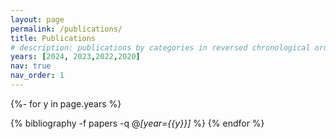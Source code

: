 ```yaml
---
layout: page
permalink: /publications/
title: Publications
# description: publications by categories in reversed chronological order. generated by jekyll-scholar.
years: [2024, 2023,2022,2020]
nav: true
nav_order: 1
---
```

<!-- _pages/publications.md -->
<div class="publications" style="width:900px;">

{%- for y in page.years %}
  <!-- <h2 class="year">{{y}}</h2> -->
  {% bibliography -f papers -q @*[year={{y}}]* %}
{% endfor %}

</div>